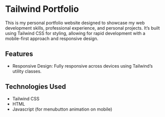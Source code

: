 # Tailwind Portfolio

This is my personal portfolio website designed to showcase my web development skills, professional experience, and personal projects. It’s built using Tailwind CSS for styling, allowing for rapid development with a mobile-first approach and responsive design.

## Features

- Responsive Design: Fully responsive across devices using Tailwind’s utility classes.

## Technologies Used

- Tailwind CSS
- HTML
- Javascript (for menubutton animation on mobile)

